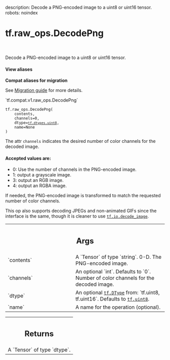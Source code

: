 description: Decode a PNG-encoded image to a uint8 or uint16 tensor.
robots: noindex

# tf.raw_ops.DecodePng

<!-- Insert buttons and diff -->

<table class="tfo-notebook-buttons tfo-api nocontent" align="left">

</table>



Decode a PNG-encoded image to a uint8 or uint16 tensor.


<section class="expandable">
  <h4 class="showalways">View aliases</h4>
  <p>
<b>Compat aliases for migration</b>
<p>See
<a href="https://www.tensorflow.org/guide/migrate">Migration guide</a> for
more details.</p>
<p>`tf.compat.v1.raw_ops.DecodePng`</p>
</p>
</section>

<pre class="devsite-click-to-copy prettyprint lang-py tfo-signature-link">
<code>tf.raw_ops.DecodePng(
    contents,
    channels=0,
    dtype=<a href="../../tf/dtypes.md#uint8"><code>tf.dtypes.uint8</code></a>,
    name=None
)
</code></pre>



<!-- Placeholder for "Used in" -->

The attr `channels` indicates the desired number of color channels for the
decoded image.

#### Accepted values are:



*   0: Use the number of channels in the PNG-encoded image.
*   1: output a grayscale image.
*   3: output an RGB image.
*   4: output an RGBA image.

If needed, the PNG-encoded image is transformed to match the requested number
of color channels.

This op also supports decoding JPEGs and non-animated GIFs since the interface
is the same, though it is cleaner to use <a href="../../tf/io/decode_image.md"><code>tf.io.decode_image</code></a>.

<!-- Tabular view -->
 <table class="responsive fixed orange">
<colgroup><col width="214px"><col></colgroup>
<tr><th colspan="2"><h2 class="add-link">Args</h2></th></tr>

<tr>
<td>
`contents`<a id="contents"></a>
</td>
<td>
A `Tensor` of type `string`. 0-D.  The PNG-encoded image.
</td>
</tr><tr>
<td>
`channels`<a id="channels"></a>
</td>
<td>
An optional `int`. Defaults to `0`.
Number of color channels for the decoded image.
</td>
</tr><tr>
<td>
`dtype`<a id="dtype"></a>
</td>
<td>
An optional <a href="../../tf/dtypes/DType.md"><code>tf.DType</code></a> from: `tf.uint8, tf.uint16`. Defaults to <a href="../../tf.md#uint8"><code>tf.uint8</code></a>.
</td>
</tr><tr>
<td>
`name`<a id="name"></a>
</td>
<td>
A name for the operation (optional).
</td>
</tr>
</table>



<!-- Tabular view -->
 <table class="responsive fixed orange">
<colgroup><col width="214px"><col></colgroup>
<tr><th colspan="2"><h2 class="add-link">Returns</h2></th></tr>
<tr class="alt">
<td colspan="2">
A `Tensor` of type `dtype`.
</td>
</tr>

</table>

